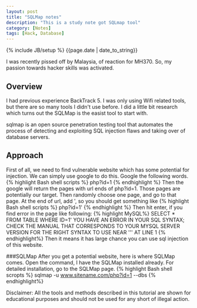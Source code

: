 ```yaml
---
layout: post
title: "SQLMap notes"
description: "This is a study note got SQLmap tool"
category: [Notes]
tags: [Hack, Database]
---
```

{% include JB/setup %}
{{page.date | date_to_string}}

I was recently pissed off by Malaysia, of reaction for MH370. So, my passion towards hacker skills was activated. 

## Overview
I had previous experience BackTrack 5. I was only using Wifi related tools, but there are so many tools I didn't use before. I did a little bit research which turns out the SQLMap is the easist tool to start with. 

sqlmap is an open source penetration testing tool that automates the process of detecting and exploiting SQL injection flaws and taking over of database servers.

## Approach
First of all, we need to find vulnerable website which has some potential for injection. We can simply use google to do this. Google the following words. 
{% highlight Bash shell scripts %}
php?id=1
{% endhighlight %}
Then the google will return the pages with url ends of php?id=1. Those pages are potentially our target. Then randomly choose one page, and go to that page. At the end of url, add ', so you should get something like
{% highlight Bash shell scripts %}
php?id=1'
{% endhighlight %}
Then hit enter, if you find error in the page like following:
{% highlight MySQL%}
SELECT * FROM TABLE WHERE ID=1'
YOU HAVE AN ERROR IN YOUR SQL SYNTAX; 
CHECK THE MANUAL THAT CORRESPONDS TO YOUR MYSQL SERVER VERSION FOR THE RIGHT SYNTAX TO USE NEAR ''' AT LINE 1
{% endhighlight%}
Then it means it has large chance you can use sql injection of this website.

###SQLMap
After you get a potential website, here is where SQLMap comes. Open the command, I have the SQLMap installed already. For detailed installation, go to the SQLMap page. 
{% highlight Bash shell scropts %}
sqlmap -u www.sitename.com/php?id=1 --dbs
{% endhighlight%}

Disclaimer: All the tools and methods described in this tutorial are shown for educational purposes and should not be used for any short of illegal action.
